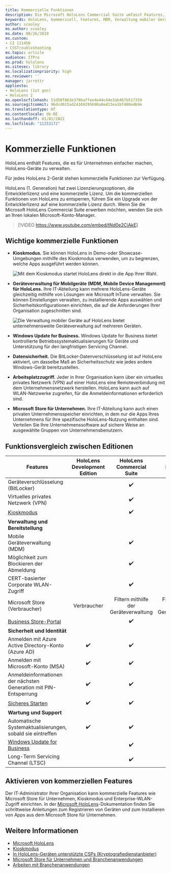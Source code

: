 ```yaml
---
title: Kommerzielle Funktionen
description: Die Microsoft HoloLens Commercial Suite umfasst Features, die es für Unternehmen einfacher machen, HoloLens-Geräte zu verwalten. HoloLens 2-Geräte sind standardmäßig mit kommerziellen Funktionen ausgestattet.
keywords: HoloLens, kommerziell, Features, MDM, Verwaltung mobiler Geräte, Kioskmodus
author: scooley
ms.author: scooley
ms.date: 08/26/2019
ms.custom:
- CI 111456
- CSSTroubleshooting
ms.topic: article
audience: ITPro
ms.prod: hololens
ms.sitesec: library
ms.localizationpriority: high
ms.reviewer: ''
manager: jarrettr
appliesto:
- HoloLens (1st gen)
- HoloLens 2
ms.openlocfilehash: 51d50f863e379baffee4e44c44e3ab467b517359
ms.sourcegitcommit: 96dcd015ad24169295690a8ed13ea1bf480e4b9e
ms.translationtype: HT
ms.contentlocale: de-DE
ms.lasthandoff: 01/01/2021
ms.locfileid: "11253172"
---
```

# Kommerzielle Funktionen

HoloLens enthält Features, die es für Unternehmen einfacher machen, HoloLens-Geräte zu verwalten.

Für jedes HoloLens 2-Gerät stehen kommerzielle Funktionen zur Verfügung.

HoloLens (1. Generation) hat zwei Lizenzierungsoptionen, die Entwicklerlizenz und eine kommerzielle Lizenz. Um die kommerziellen Funktionen von HoloLens zu entsperren, führen Sie ein Upgrade von der Entwicklerlizenz auf eine kommerzielle Lizenz durch. Wenn Sie die Microsoft HoloLens Commercial Suite erwerben möchten, wenden Sie sich an Ihren lokalen Microsoft-Konto-Manager.

>[!VIDEO https://www.youtube.com/embed/tNd0e2CiAkE]

## Wichtige kommerzielle Funktionen

- **Kioskmodus.** Sie können HoloLens in Demo-oder Showcase-Umgebungen mithilfe des Kioskmodus verwenden, um zu begrenzen, welche Apps ausgeführt werden können.

  ![Mit dem Kioskmodus startet HoloLens direkt in die App Ihrer Wahl.](images/201608-kioskmode-400px.png)

- **Geräteverwaltung für Mobilgeräte (MDM, Mobile Device Management) für HoloLens.** Ihre IT-Abteilung kann mehrere HoloLens-Geräte gleichzeitig mithilfe von Lösungen wie Microsoft InTune verwalten. Sie können Einstellungen verwalten, zu installierende Apps auswählen und Sicherheitskonfigurationen einrichten, die auf die Anforderungen Ihrer Organisation zugeschnitten sind.

  ![Die Verwaltung mobiler Geräte auf HoloLens bietet unternehmensweite Geräteverwaltung auf mehreren Geräten.](images/201608-enterprisemanagement-400px.png)

- **Windows Update for Business.** Windows Update for Business bietet kontrollierte Betriebssystemaktualisierungen für Geräte und Unterstützung für den langfristigen Servicing Channel.
- **Datensicherheit.** Die BitLocker-Datenverschlüsselung ist auf HoloLens aktiviert, um dasselbe Maß an Sicherheitsschutz wie jedes andere Windows-Gerät bereitzustellen.
- **Arbeitsplatzzugriff.** Jeder in Ihrer Organisation kann über ein virtuelles privates Netzwerk (VPN) auf einer HoloLens eine Remoteverbindung mit dem Unternehmensnetzwerk herstellen. HoloLens kann auch auf WLAN-Netzwerke zugreifen, für die Anmeldeinformationen erforderlich sind.
- **Microsoft Store für Unternehmen.** Ihre IT-Abteilung kann auch einen privaten Unternehmensspeicher einrichten, in dem nur die Apps Ihres Unternehmens für Ihre spezifische HoloLens-Nutzung enthalten sind. Verteilen Sie Ihre Unternehmenssoftware auf sichere Weise an ausgewählte Gruppen von Unternehmensbenutzern.

## Funktionsvergleich zwischen Editionen

|Features |HoloLens Development Edition |HoloLens Commercial Suite |HoloLens 2 |
|---|:---:|:---:|:---:|
|Geräteverschlüsselung (BitLocker) | |✔️ |✔️ |
|Virtuelles privates Netzwerk (VPN) | |✔️ |✔️ |
|[Kioskmodus](hololens-kiosk.md) | |✔️ |✔️ |
|**Verwaltung und Bereitstellung** | | | |
|Mobile Geräteverwaltung (MDM) | |✔️ |✔️ |
|Möglichkeit zum Blockieren der Abmeldung | |✔️ |✔️ |
|CERT-basierter Corporate WLAN-Zugriff | |✔️ |✔️ |
|Microsoft Store (Verbraucher) |Verbraucher |Filtern mithilfe der Geräteverwaltung |Filtern mithilfe der Geräteverwaltung |
|[Business Store-Portal](https://docs.microsoft.com/microsoft-store/working-with-line-of-business-apps) | |✔️ |✔️ |
|**Sicherheit und Identität** | | | |
|Anmelden mit Azure Active Directory-Konto (Azure AD) |✔️ |✔️ |✔️ |
|Anmelden mit Microsoft-Konto (MSA) |✔️ |✔️ |✔️ |
|Anmeldeinformationen der nächsten Generation mit PIN-Entsperrung |✔️ |✔️ |✔️ |
|[Sicheres Starten](https://docs.microsoft.com/windows-hardware/design/device-experiences/oem-secure-boot) |✔️ |✔️ |✔️ |
|**Wartung und Support** | | | |
|Automatische Systemaktualisierungen, sobald sie eintreffen |✔️ |✔️ |✔️ |
|[Windows Update for Business](https://docs.microsoft.com/windows/deployment/update/waas-manage-updates-wufb) | |✔️ |✔️ |
|Long-Term Servicing Channel (LTSC) | |✔️ |✔️ |

## Aktivieren von kommerziellen Features

Der IT-Administrator Ihrer Organisation kann kommerzielle Features wie Microsoft Store für Unternehmen, Kioskmodus und Enterprise-WLAN-Zugriff einrichten. In der [Microsoft HoloLens](index.yml)-Dokumentation finden Sie schrittweise Anleitungen zum Registrieren von Geräten und zum Installieren von Apps aus dem Microsoft Store für Unternehmen.

## Weitere Informationen

- [Microsoft HoloLens](index.yml)
- [Kioskmodus](hololens-kiosk.md)
- [In HoloLens-Geräten unterstützte CSPs (Kryptografiedienstanbieter)](/windows/client-management/mdm/configuration-service-provider-reference#csps-supported-in-hololens-devices)
- [Microsoft Store für Unternehmen und Branchenanwendungen](https://blogs.technet.microsoft.com/sbucci/2016/04/13/windows-store-for-business-and-line-of-business-applications/)
- [Arbeiten mit Branchenanwendungen](/microsoft-store/working-with-line-of-business-apps)
